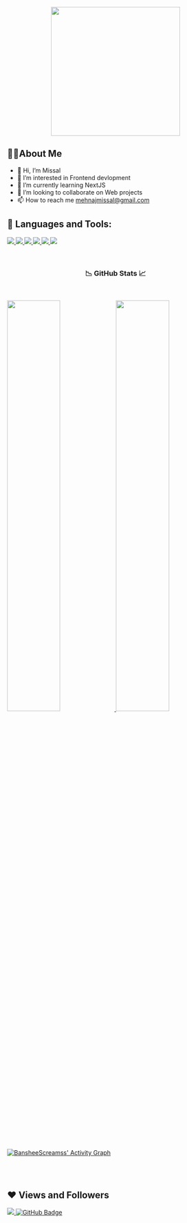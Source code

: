 <p align="center">
  <img width="300" src="https://i.imgur.com/ZhZo47b.gif">
<!-- <p align="center">
  <a href="gg.gg</a>
  
</p> -->
</p>

## 🐱‍👤About Me

- 👋 Hi, I’m Missal
- 👀 I’m interested in Frontend devlopment 
- 🌱 I’m currently learning NextJS 
- 💞️ I’m looking to collaborate on Web projects
- 📫 How to reach me mehnajmissal@gmail.com

<!---
BansheeScreamss/BansheeScreamss is a ✨ special ✨ repository because its `README.md` (this file) appears on your GitHub profile.
You can click the Preview link to take a look at your changes.
--->

## 🚀 Languages and Tools:

<p align="left"> 
    <a href="https://www.python.org" target="_blank"> <img src="https://img.icons8.com/color/48/000000/python.png"/> </a>
    <a href="https://www.cplusplus.com" target="_blank"> <img src="https://img.icons8.com/color/48/000000/c-plus-plus-logo.png"/> </a>
    <a href="https://www.java.com" target="_blank"> <img src="https://img.icons8.com/color/48/000000/java-coffee-cup-logo.png"/> </a>
    <a href="https://www.php.net" target="_blank"> <img src="https://img.icons8.com/color/48/000000/php.png"/> </a>
    <a href="https://www.mysql.com" target="_blank"> <img src="https://img.icons8.com/color/48/000000/mysql.png"/> </a> 
    <a href="https://git-scm.com" target="_blank"> <img src="https://img.icons8.com/color/48/000000/git.png"/> </a>
</p>

<br/>

<h3 align="center">📉 GitHub Stats 📈</h3>

<br/>
<p align="left">
  <a href="https://github.com/BansheeScreamss/BansheeScreamss">
  <img width="49.5%" src="https://github-readme-stats.vercel.app/api?username=BansheeScreamss&show_icons=true&theme=gruvbox&hide_border=true" />
    <img width="49.5%" src="https://github-readme-streak-stats.herokuapp.com/?user=BansheeScreamss&theme=gruvbox&hide_border=true" />
  </a>
</p>
<br>

[![BansheeScreamss' Activity Graph](https://activity-graph.herokuapp.com/graph?username=BansheeScreamss&custom_title=BansheeScreamss's%20Contribution%20Graph&theme=gruvbox&bg_color=282828&hide_border=true&line=d1a01f&point=c58545)](https://github.com/BansheeScreamss/BansheeScreamss)

<br/>

<br/>

## ❤ Views and Followers

<a href="https://github.com/Meghna-DAS/github-profile-views-counter">
    <img src="https://komarev.com/ghpvc/?username=BansheeScreamss">
</a>
<a href="https://github.com/BansheeScreamss?tab=followers"><img src="https://img.shields.io/github/followers/BansheeScreamss?label=Followers&style=social" alt="GitHub Badge"></a>

<!-- [![React Badge](https://img.shields.io/badge/-React-61DBFB?style=for-the-badge&labelColor=black&logo=react&logoColor=61DBFB)](#)  [![Javascript Badge](https://img.shields.io/badge/-Javascript-F0DB4F?style=for-the-badge&labelColor=black&logo=javascript&logoColor=F0DB4F)](#) [![Typescript Badge](https://img.shields.io/badge/-Typescript-007acc?style=for-the-badge&labelColor=black&logo=typescript&logoColor=007acc)](#) [![Nodejs Badge](https://img.shields.io/badge/-Nodejs-3C873A?style=for-the-badge&labelColor=black&logo=node.js&logoColor=3C873A)](#) [![GraphQL Badge](https://img.shields.io/badge/-GraphQl-e535ab?style=for-the-badge&labelColor=black&logo=node.js&logoColor=e535ab)](#) -->
